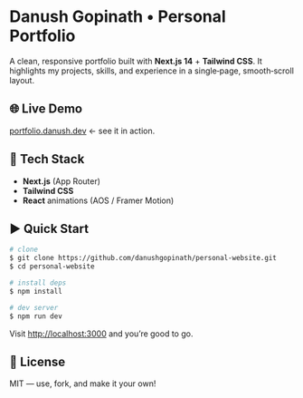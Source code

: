 # Danush Gopinath • Personal Portfolio

A clean, responsive portfolio built with **Next.js 14** + **Tailwind CSS**. It highlights my projects, skills, and experience in a single‑page, smooth‑scroll layout.

## 🌐 Live Demo

[portfolio.danush.dev](https://danushgopinath.netlify.app/) ← see it in action.

## 🚀 Tech Stack

* **Next.js** (App Router)
* **Tailwind CSS**
* **React** animations (AOS / Framer Motion)

## ▶️ Quick Start

```bash
# clone
$ git clone https://github.com/danushgopinath/personal-website.git
$ cd personal-website

# install deps
$ npm install

# dev server
$ npm run dev
```

Visit [http://localhost:3000](http://localhost:3000) and you’re good to go.

## 📝 License

MIT — use, fork, and make it your own!
